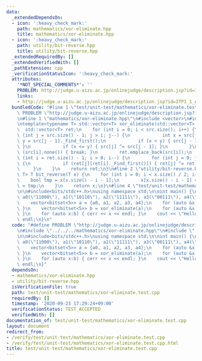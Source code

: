 ```yaml
---
data:
  _extendedDependsOn:
  - icon: ':heavy_check_mark:'
    path: mathematics/xor-eliminate.hpp
    title: mathematics/xor-eliminate.hpp
  - icon: ':heavy_check_mark:'
    path: utility/bit-reverse.hpp
    title: utility/bit-reverse.hpp
  _extendedRequiredBy: []
  _extendedVerifiedWith: []
  _pathExtension: cpp
  _verificationStatusIcon: ':heavy_check_mark:'
  attributes:
    '*NOT_SPECIAL_COMMENTS*': ''
    PROBLEM: http://judge.u-aizu.ac.jp/onlinejudge/description.jsp?id=ITP1_1_A&lang=ja
    links:
    - http://judge.u-aizu.ac.jp/onlinejudge/description.jsp?id=ITP1_1_A&lang=ja
  bundledCode: "#line 1 \"test/unit-test/mathematics/xor-eliminate.test.cpp\"\n#define\
    \ PROBLEM \"http://judge.u-aizu.ac.jp/onlinejudge/description.jsp?id=ITP1_1_A&lang=ja\"\
    \n#line 1 \"mathematics/xor-eliminate.hpp\"\n#include <vector>\n#include <bitset>\n\
    \ntemplate<typename T> std::vector<T> xor_eliminate(std::vector<T> src) {\n  \
    \  std::vector<T> ret;\n    for (int i = 0; i < src.size(); i++) {\n        for\
    \ (int j = src.size() - 1; j > i; j--) {\n            int x = src[j]._Find_first(),\
    \ y = src[j - 1]._Find_first();\n            if (x < y) { src[j - 1] ^= src[j];\
    \ }\n            if (x <= y) { src[j] ^= src[j - 1]; }\n        }\n        if\
    \ (src[i].none()) { break; }\n        ret.emplace_back(src[i]);\n    }\n    for\
    \ (int i = ret.size() - 1; i > 0; i--) {\n        for (int j = 0; j < i; j++)\
    \ {\n            if (ret[j][ret[i]._Find_first()]) { ret[j] ^= ret[i]; }\n   \
    \     }\n    }\n    return ret;\n}\n#line 2 \"utility/bit-reverse.hpp\"\n\ntemplate<typename\
    \ T> T bit_reverse(T x) {\n    for (int i = 0; i < x.size() / 2; i++) {\n    \
    \    bool tmp = x[x.size() - i - 1];\n        x[x.size() - i - 1] = x[i], x[i]\
    \ = tmp;\n    }\n    return x;\n}\n#line 4 \"test/unit-test/mathematics/xor-eliminate.test.cpp\"\
    \n\n#include<bits/stdc++.h>\nusing namespace std;\n\nint main() {\n    bitset<5>\
    \ a0(\"11000\"), a1(\"10110\"), a2(\"11111\"), a3(\"00111\"), a4(\"01110\");\n\
    \    vector<bitset<5>> a = {a0, a1, a2, a3, a4};\n    for (auto &x:a) { x = bit_reverse(x);\
    \ }\n    vector<bitset<5>> b = xor_eliminate(a);\n    for (auto &x:b) { x = bit_reverse(x);\
    \ }\n    for (auto x:b) { cerr << x << endl; }\n    cout << \"Hello World\" <<\
    \ endl;\n}\n"
  code: "#define PROBLEM \"http://judge.u-aizu.ac.jp/onlinejudge/description.jsp?id=ITP1_1_A&lang=ja\"\
    \n#include \"../../../mathematics/xor-eliminate.hpp\"\n#include \"../../../utility/bit-reverse.hpp\"\
    \n\n#include<bits/stdc++.h>\nusing namespace std;\n\nint main() {\n    bitset<5>\
    \ a0(\"11000\"), a1(\"10110\"), a2(\"11111\"), a3(\"00111\"), a4(\"01110\");\n\
    \    vector<bitset<5>> a = {a0, a1, a2, a3, a4};\n    for (auto &x:a) { x = bit_reverse(x);\
    \ }\n    vector<bitset<5>> b = xor_eliminate(a);\n    for (auto &x:b) { x = bit_reverse(x);\
    \ }\n    for (auto x:b) { cerr << x << endl; }\n    cout << \"Hello World\" <<\
    \ endl;\n}"
  dependsOn:
  - mathematics/xor-eliminate.hpp
  - utility/bit-reverse.hpp
  isVerificationFile: true
  path: test/unit-test/mathematics/xor-eliminate.test.cpp
  requiredBy: []
  timestamp: '2020-09-23 17:29:24+09:00'
  verificationStatus: TEST_ACCEPTED
  verifiedWith: []
documentation_of: test/unit-test/mathematics/xor-eliminate.test.cpp
layout: document
redirect_from:
- /verify/test/unit-test/mathematics/xor-eliminate.test.cpp
- /verify/test/unit-test/mathematics/xor-eliminate.test.cpp.html
title: test/unit-test/mathematics/xor-eliminate.test.cpp
---
```

